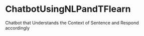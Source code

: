 # ChatbotUsingNLPandTFlearn
Chatbot that Understands the Context of Sentence and Respond accordingly
